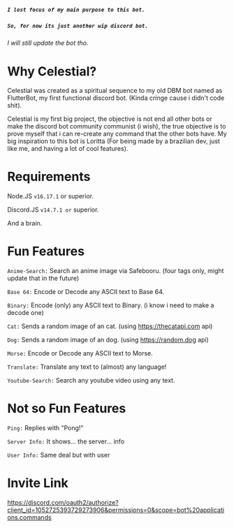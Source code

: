 ##### `I lost focus of my main purpose to this bot.` 
##### `So, for now its just another wip discord bot. ` 
###### I will still update the bot tho.


# Why Celestial?
Celestial was created as a spiritual sequence to my old DBM bot named as FlutterBot, my first functional discord bot. (Kinda cringe cause i didn't code shit).

Celestial is my first big project, the objective is not end all other bots or make the discord bot community communist (i wish), the true objective is to prove myself that i can re-create any command that the other bots have.
My big inspiration to this bot is Loritta (For being made by a brazilian dev, just like me, and having a lot of cool features).

# Requirements

Node.JS `v16.17.1` or superior.

Discord.JS `v14.7.1 or` superior.

And a brain.

# Fun Features

`Anime-Search:` Search an anime image via Safebooru. (four tags only, might update that in the future)

`Base 64:` Encode or Decode any ASCII text to Base 64.

`Binary:` Encode (only) any ASCII text to Binary. (i know i need to make a decode one)

`Cat:` Sends a random image of an cat. (using https://thecatapi.com api)

`Dog:` Sends a random image of an dog. (using https://random.dog api)

`Morse:` Encode or Decode any ASCII text to Morse.

`Translate:` Translate any text to (almost) any language!

`Youtube-Search:` Search any youtube video using any text.


# Not so Fun Features

`Ping:` Replies with "Pong!"

`Server Info:` It shows... the server... info

`User Info:` Same deal but with user


# Invite Link
https://discord.com/oauth2/authorize?client_id=1052725393729273906&permissions=0&scope=bot%20applications.commands
